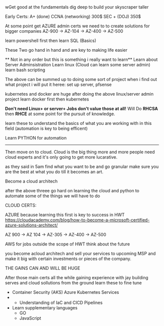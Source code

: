 wGet good at the fundamentals 
dig deep to build your skyscraper taller

Early Certs:
A+ (done)
CCNA (networking) 300$
SEC + (DOJ) 350$

At some point get AZURE admin certs we need to to create solutions for bigger companies
AZ-900 -> AZ-104 -> AZ-400 -> AZ-500


learn powershell first then 
learn SQL (Basics)

These Two go hand in hand and are key to making life easier



** Not in any order but this is something i really want to learn**
Learn about Server Adminsistration
Learn linux  (Cloud can learn some server admin) 
learn bash scripting

The above can be summed up to doing some sort of project
when i find out what project i will put it heree: set up server, pfsense

kubernetes and docker are huge after doing the above linux/server admin project learn docker first then kubernetes




**Don't need Linux+ or server+ Jobs don't value those at all!**
Will Do **RHCSA** then **RHCE** at some point for the pursuit of knowledge.

learn these to understand the basics of what you are working with in this field (automation is key to being efficent)

Learn PYTHON for automation 

---- 

Then move on to cloud.
Cloud is the big thing more and more people need cloud experts and it's only going to get more lucarative.

as they said in 5am find what you want to be and go granular make sure you are the best at what you do till it becomes an art.

Become a cloud architech

after the above threee go hard on learning the cloud and python to automate some of the things we will have to do

CLOUD CERTS:

AZURE because learning this first is key to success in HWT
https://cloudacademy.com/blog/how-to-become-a-microsoft-certified-azure-solutions-architect/

AZ 900 -> AZ 104 -> AZ-305 -> AZ-400 -> AZ-500

AWS  for jobs outside the scope of HWT think about the future

you become acloud architech and sell your services to upcoming MSP and make it big with certain investments or pieces of the company.

THE GAINS CAN AND WILL BE HUGE

After those main certs all the while gaining experience with jay building serves and cloud sollutions from the ground learn these to fine tune

-   Container Security (AKS) Azure Kubernetes Services
- -   Understanding of IaC and CICD Pipelines
- Learn supplementary languages 
	- GO
	- JavaScript 
	

